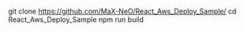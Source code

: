 git clone https://github.com/MaX-NeO/React_Aws_Deploy_Sample/
cd React_Aws_Deploy_Sample
npm run build
